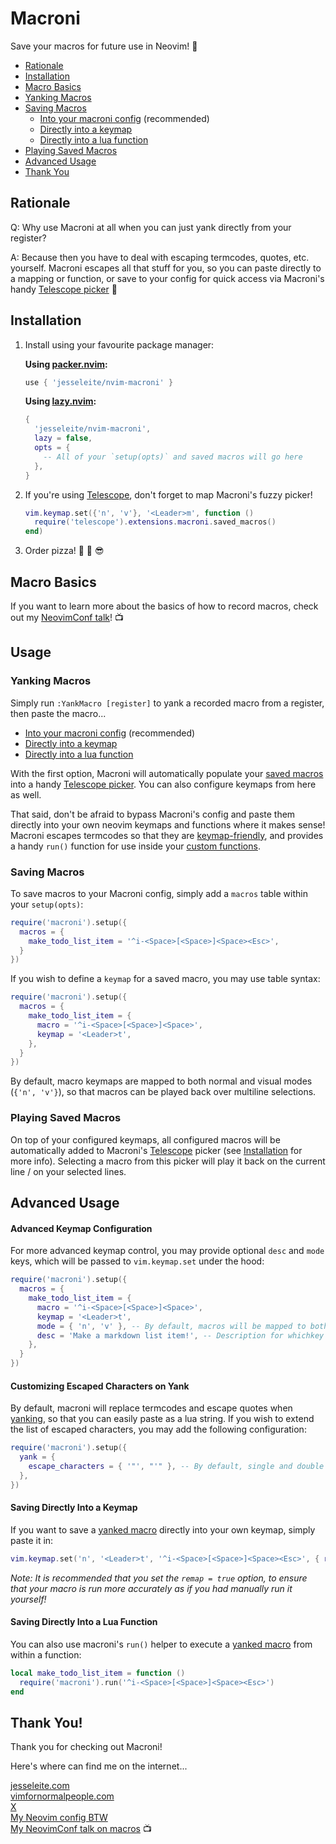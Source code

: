 # Macroni

Save your macros for future use in Neovim! 🤌

- [Rationale](#rationale)
- [Installation](#installation)
- [Macro Basics](#macro-basics)
- [Yanking Macros](#yanking-macros)
- [Saving Macros](#saving-macros)
    - [Into your macroni config](#saving-macros) (recommended)
    - [Directly into a keymap](#saving-directly-into-a-keymap)
    - [Directly into a lua function](#saving-directly-into-a-lua-function)
- [Playing Saved Macros](#playing-saved-macros)
- [Advanced Usage](#advanced-usage)
- [Thank You](#thank-you)

## Rationale

Q: Why use Macroni at all when you can just yank directly from your register?

A: Because then you have to deal with escaping termcodes, quotes, etc. yourself. Macroni escapes all that stuff for you, so you can paste directly to a mapping or function, or save to your config for quick access via Macroni's handy [Telescope picker](https://github.com/nvim-telescope/telescope.nvim) 💅

## Installation

1. Install using your favourite package manager:

    **Using [packer.nvim](https://github.com/wbthomason/packer.nvim):**

    ```lua
    use { 'jesseleite/nvim-macroni' }
    ```

    **Using [lazy.nvim](https://github.com/folke/lazy.nvim):**

    ```lua
    {
      'jesseleite/nvim-macroni',
      lazy = false,
      opts = {
        -- All of your `setup(opts)` and saved macros will go here
      },
    }
    ```

2. If you're using [Telescope](https://github.com/nvim-telescope/telescope.nvim), don't forget to map Macroni's fuzzy picker!

    ```lua
    vim.keymap.set({'n', 'v'}, '<Leader>m', function ()
      require('telescope').extensions.macroni.saved_macros()
    end)
    ```

3. Order pizza! 🍕 🤘 😎


## Macro Basics

If you want to learn more about the basics of how to record macros, check out my [NeovimConf talk](https://youtu.be/5x3dXo8aDCI?si=9_hKDsRXiC76AWDK)! 📺


## Usage

### Yanking Macros

Simply run `:YankMacro [register]` to yank a recorded macro from a register, then paste the macro...

- [Into your macroni config](#saving-macros) (recommended)
- [Directly into a keymap](#saving-directly-into-a-keymap)
- [Directly into a lua function](#saving-directly-into-a-lua-function)

With the first option, Macroni will automatically populate your [saved macros](#into-your-macroni-config) into a handy [Telescope picker](https://github.com/nvim-telescope/telescope.nvim). You can also configure keymaps from here as well.

That said, don't be afraid to bypass Macroni's config and paste them directly into your own neovim keymaps and functions where it makes sense! Macroni escapes termcodes so that they are [keymap-friendly](#into-a-keymap), and provides a handy `run()` function for use inside your [custom functions](#into-a-lua-function).

### Saving Macros

To save macros to your Macroni config, simply add a `macros` table within your `setup(opts)`:

```lua
require('macroni').setup({
  macros = {
    make_todo_list_item = '^i-<Space>[<Space>]<Space><Esc>',
  }
})
```

If you wish to define a `keymap` for a saved macro, you may use table syntax:

```lua
require('macroni').setup({
  macros = {
    make_todo_list_item = {
      macro = '^i-<Space>[<Space>]<Space>',
      keymap = '<Leader>t',
    },
  }
})
```

By default, macro keymaps are mapped to both normal and visual modes (`{'n', 'v'}`), so that macros can be played back over multiline selections.

### Playing Saved Macros

On top of your configured keymaps, all configured macros will be automatically added to Macroni's [Telescope](https://github.com/nvim-telescope/telescope.nvim) picker (see [Installation](#installation) for more info). Selecting a macro from this picker will play it back on the current line / on your selected lines.

## Advanced Usage

#### Advanced Keymap Configuration

For more advanced keymap control, you may provide optional `desc` and `mode` keys, which will be passed to `vim.keymap.set` under the hood:

```lua
require('macroni').setup({
  macros = {
    make_todo_list_item = {
      macro = '^i-<Space>[<Space>]<Space>',
      keymap = '<Leader>t',
      mode = { 'n', 'v' }, -- By default, macros will be mapped to both normal & visual modes
      desc = 'Make a markdown list item!', -- Description for whichkey or similar
    },
  }
})
```

#### Customizing Escaped Characters on Yank

By default, macroni will replace termcodes and escape quotes when [yanking](#yanking-macros), so that you can easily paste as a lua string. If you wish to extend the list of escaped characters, you may add the following configuration:

```lua
require('macroni').setup({
  yank = {
    escape_characters = { '"', "'" }, -- By default, single and double quote are escaped
  },
})
```

#### Saving Directly Into a Keymap

If you want to save a [yanked macro](#yanking-macros) directly into your own keymap, simply paste it in:

```lua
vim.keymap.set('n', '<Leader>t', '^i-<Space>[<Space>]<Space><Esc>', { remap = true })
```

_Note: It is recommended that you set the `remap = true` option, to ensure that your macro is run more accurately as if you had manually run it yourself!_

#### Saving Directly Into a Lua Function

You can also use macroni's `run()` helper to execute a [yanked macro](#yanking-macros) from within a function:

```lua
local make_todo_list_item = function ()
  require('macroni').run('^i-<Space>[<Space>]<Space><Esc>')
end
```

## Thank You!

Thank you for checking out Macroni!

Here's where can find me on the internet...

[jesseleite.com](https://jesseleite.com)<br>
[vimfornormalpeople.com](https://vimfornormalpeople.com)<br>
[X](https://x.com/jesseleite85)<br>
[My Neovim config BTW](https://github.com/jesseleite/dotfiles/tree/master/nvim)<br>
[My NeovimConf talk on macros](https://youtu.be/5x3dXo8aDCI?si=9_hKDsRXiC76AWDK) 📺<br>
